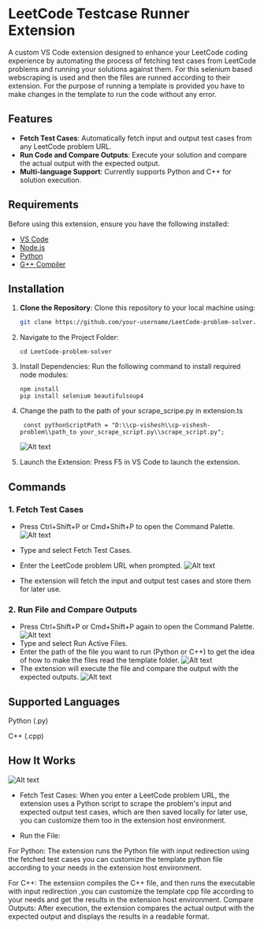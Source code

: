 # LeetCode Testcase Runner Extension

A custom VS Code extension designed to enhance your LeetCode coding experience by automating the process of fetching test cases from LeetCode problems and running your solutions against them. For this selenium based webscraping is used and then the files are runned according to their extension. For the purpose of running a template is provided you have to make changes in the template to run the code without any error.

## Features

- **Fetch Test Cases**: Automatically fetch input and output test cases from any LeetCode problem URL.
- **Run Code and Compare Outputs**: Execute your solution and compare the actual output with the expected output.
- **Multi-language Support**: Currently supports Python and C++ for solution execution.

## Requirements

Before using this extension, ensure you have the following installed:

- [VS Code](https://code.visualstudio.com/)
- [Node.js](https://nodejs.org/)
- [Python](https://www.python.org/)
- [G++ Compiler](https://gcc.gnu.org/)

## Installation

1. **Clone the Repository**:
   Clone this repository to your local machine using:
   
   ```bash
   git clone https://github.com/your-username/LeetCode-problem-solver.git
2. Navigate to the Project Folder:
  
       cd LeetCode-problem-solver
   
3. Install Dependencies: Run the following command to install required node modules:

       npm install
       pip install selenium beautifulsoup4

5. Change the path to the path of your scrape_scripe.py in extension.ts
   
        const pythonScriptPath = "D:\\cp-vishesh\\cp-vishesh-problem\\path_to your_scrape_script.py\\scrape_script.py";
   ![Alt text](https://github.com/MaSsKmAn/LeetCode-problem-solver/blob/main/photos/Screenshot%202025-01-18%20145525.png)
7. Launch the Extension: Press F5 in VS Code to launch the extension.

## Commands

### 1. Fetch Test Cases
  * Press Ctrl+Shift+P or Cmd+Shift+P to open the Command Palette.
    ![Alt text](https://github.com/MaSsKmAn/LeetCode-problem-solver/blob/main/photos/Screenshot%202025-01-18%20145714.png)
  * Type and select Fetch Test Cases.
  * Enter the LeetCode problem URL when prompted.
   ![Alt text](https://github.com/MaSsKmAn/LeetCode-problem-solver/blob/main/photos/Screenshot%202025-01-18%20151757.png)
    
  * The extension will fetch the input and output test cases and store them for later use.


### 2. Run File and Compare Outputs
  * Press Ctrl+Shift+P or Cmd+Shift+P again to open the Command Palette.
    ![Alt text](https://github.com/MaSsKmAn/LeetCode-problem-solver/blob/main/photos/Screenshot%202025-01-18%20145714.png)
  * Type and select Run Active Files.
  * Enter the path of the file you want to run (Python or C++) to get the idea of how to make the files read the template folder.
    ![Alt text](https://github.com/MaSsKmAn/LeetCode-problem-solver/blob/main/photos/Screenshot%202025-01-18%20150947.png)
  * The extension will execute the file and compare the output with the expected outputs.
    ![Alt text](https://github.com/MaSsKmAn/LeetCode-problem-solver/blob/main/photos/Screenshot%202025-01-18%20151553.png)

## Supported Languages
Python (.py)

C++ (.cpp)


## How It Works
![Alt text](https://github.com/MaSsKmAn/LeetCode-problem-solver/blob/main/photos/Screenshot%202025-01-18%20145635.png?raw=true)
*  Fetch Test Cases: When you enter a LeetCode problem URL, the extension uses a Python script to scrape the problem's input and expected output test cases, which are then saved locally for later use, you can customize them too in the extension host environment.

* Run the File:

For Python: The extension runs the Python file with input redirection using the fetched test cases you can customize the template python file according to your needs in the extension host environment.

For C++: The extension compiles the C++ file, and then runs the executable with input redirection ,you can customize the template cpp file according to your needs and get the results in the extension host environment.
Compare Outputs: After execution, the extension compares the actual output with the expected output and displays the results in a readable format.
